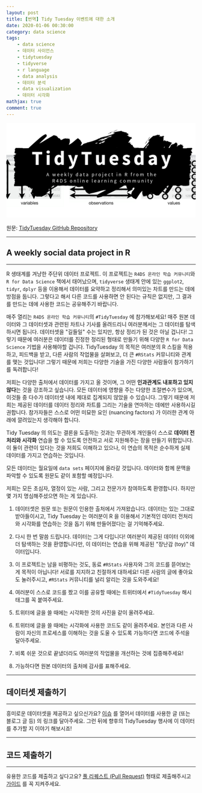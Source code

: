 ```yaml
---
layout: post
title: [번역] Tidy Tuesday 이벤트에 대한 소개
date: 2020-01-06 00:30:00
category: data science
tags:
    - data science
    - 데이터 사이언스
    - tidytuesday
    - tidyverse
    - r language
    - data analysis
    - 데이터 분석
    - data visualization
    - 데이터 시각화
mathjax: true
comment: true
---
```


![tidytuesday-logo](/images/2020-01-06-tidytuesday-kr/tt_logo.png)

원문: [TidyTuesday GitHub Repository](https://github.com/rfordatascience/tidytuesday)

---

## A weekly social data project in R

---

R 생태계를 겨냥한 주단위 데이터 프로젝트. 이 프로젝트는 `R4DS 온라인 학습 커뮤니티`와 `R for Data Science` 책에서 태어났으며, `tidyverse` 생태계 안에 있는 `ggplot2`, `tidyr`, `dplyr` 등을 이용해서 데이터를 요약하고 정리해서 의미있는 차트를 만드는 데에 방점을 둡니다. 그렇다고 해서 다른 코드를 사용하면 안 된다는 규칙은 없지만, 그 결과를 만드는 데에 사용한 코드는 공유해주기 바랍니다.

매주 열리는 `R4DS 온라인 학습 커뮤니티`의 `#TidyTuesday` 에 참가해보세요! 매주 원본 데이터와 그 데이터셋과 관련된 차트나 기사를 올려드리니 여러분께서는 그 데이터를 탐색하시면 됩니다. 데이터셋을 "길들일" 수는 있지만, 항상 정리가 된 것은 아닐 겁니다! 그렇기 때문에 여러분은 데이터를 진정한 정리된 형태로 만들기 위해 다양한 `R for Data Science` 기법을 사용해야할 겁니다. TidyTuesday 의 목적은 여러분의 R 스킬을 적용하고, 피드백을 받고, 다른 사람의 작업물을 살펴보고, 더 큰 `#RStats` 커뮤니티와 관계를 맺는 것입니다! 그렇기 때문에 저희는 다양한 기술을 가진 다양한 사람들이 참가하기를 독려합니다!

저희는 다양한 출처에서 데이터를 가지고 올 것이며, 그 어떤 **인과관계도 내포하고 있지 않다**는 것을 강조하고 싶습니다. 모든 데이터에 영향을 주는 다양한 조절변수가 있으며, 이것들 중 다수가 데이터셋 내에 제대로 집계되지 않았을 수 있습니다. 그렇기 때문에 저희는 제공된 데이터를 데이터 정리와 차트를 그리는 기술을 연마하는 데에만 사용하시길 권합니다. 참가자들은 스스로 어떤 미묘한 요인 (nuancing factors) 가 이러한 관계 아래에 깔려있는지 생각해야 합니다.

Tidy Tuesday 의 의도는 결론을 도출하는 것과는 무관하게 개인들이 스스로 **데이터 전처리와 시각화** 연습을 할 수 있도록 안전하고 서로 지원해주는 장을 만들기 위함입니다. 이 둘이 관련이 있다는 것을 저희도 이해하고 있으나, 이 연습의 목적은 순수하게 실제 데이터를 가지고 연습하는 것입니다.

모든 데이터는 월요일에 `data sets` 페이지에 올라갈 것입니다. 데이터와 함께 문맥을 파악할 수 있도록 원문도 같이 포함할 예정입니다.

저희는 모든 초심자, 열정이 있는 사람, 그리고 전문가가 참여하도록 환영합니다. 하지만 몇 가지 명심해주셨으면 하는 게 있습니다.

1. 데이터셋은 원문 또는 원문이 인용한 출처에서 가져왔습니다. 데이터는 있는 그대로 받아들이시고, Tidy Tuesday 는 여러분이 R 을 이용해서 기본적인 데이터 전처리와 시각화를 연습하는 것을 돕기 위해 만들어졌다는 걸 기억해주세요.

2. 다시 한 번 말씀 드립니다. 데이터는 그게 다입니다! 여러분이 제공된 데이터 이외에 더 탐색하는 것을 환영합니다만, 이 데이터는 연습을 위해 제공된 "장난감 (toy)" 데이터입니다.

3. 이 프로젝트는 남을 비평하는 것도, 동료 `#RStats` 사용자와 그의 코드를 뜯어보는 게 목적이 아닙니다! 서로를 지지하고 친절하게 대하세요! 다른 사람의 글에 좋아요도 눌러주시고, `#RStats` 커뮤니티를 널리 알리는 것을 도와주세요!

4. 여러분이 스스로 코드를 짰고 이를 공유할 때에는 트위터에서 `#TidyTuesday` 해시태그를 꼭 붙여주세요.

5. 트위터에 글을 쓸 때에는 시각화한 것의 사진을 같이 올려주세요.

6. 트위터에 글을 쓸 때에는 시각화에 사용한 코드도 같이 올려주세요. 본인과 다른 사람이 자신의 프로세스를 이해하는 것을 도울 수 있도록 가능하다면 코드에 주석을 달아주세요.

7. 비록 쉬운 것으로 끝냈더라도 여러분의 작업물을 개선하는 것에 집중해주세요!

8. 가능하다면 원본 데이터의 출처에 감사를 표해주세요.

---

## 데이터셋 제출하기

---

흥미로운 데이터셋을 제공하고 싶으신가요? [이슈](https://github.com/rfordatascience/tidytuesday/issues) 를 열어서 데이터를 사용한 글 (또는 블로그 글 등) 의 링크를 달아주세요. 그런 뒤에 향후의 TidyTuesday 행사에 이 데이터를 추가할 지 이야기 해보시죠!

---

## 코드 제출하기

---

유용한 코드를 제출하고 싶다고요? [풀 리퀘스트 (Pull Request)](https://github.com/rfordatascience/tidytuesday/tree/master/community_resources/code_chunks) 형태로 제출해주시고 [가이드](https://github.com/rfordatascience/tidytuesday/blob/master/community_resources/code_chunks/readme.md) 를 꼭 지켜주세요.
